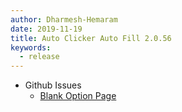 ```yaml
---
author: Dharmesh-Hemaram
date: 2019-11-19
title: Auto Clicker Auto Fill 2.0.56
keywords:
  - release
---
```


* Github Issues
  * [Blank Option Page](https://github.com/Dhruv-Techapps/auto-click-auto-fill/issues/82)